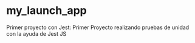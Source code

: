 # my_launch_app
Primer proyecto con Jest:
Primer Proyecto realizando pruebas de unidad con la ayuda de Jest JS
